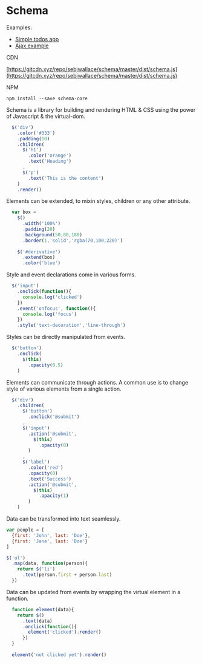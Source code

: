 # Schema

Examples:
- [Simple todos app](http://codepen.io/sebjwallace/pen/ONZMRg?editors=0010)
- [Ajax example](http://codepen.io/sebjwallace/pen/YqLZNq?editors=0010)

CDN

[https://gitcdn.xyz/repo/sebjwallace/schema/master/dist/schema.js](https://gitcdn.xyz/repo/sebjwallace/schema/master/dist/schema.js)

NPM
```
npm install --save schema-core
```

Schema is a library for building and rendering HTML & CSS using the power of Javascript & the virtual-dom.

```javascript
  $('div')
    .color('#333')
    .padding(10)
    .children(
      $('h1')
        .color('orange')
        .text('Heading')
      ,
      $('p')
        .text('This is the content')
    )
    .render()
```

Elements can be extended, to mixin styles, children or any other attribute.

```javascript
  var box =
    $()
      .width('100%')
      .padding(20)
      .background(50,80,180)
      .border(1,'solid','rgba(70,100,220)')
      
    $('#derivative')
      .extend(box)
      .color('blue')
```

Style and event declarations come in various forms.

```javascript
  $('input')
    .onclick(function(){
      console.log('clicked')
    })
    .event('onfocus', function(){
      console.log('focus')
    })
    .style('text-decoration','line-through')
```

Styles can be directly manipulated from events.

```javascript
  $('button')
    .onclick(
      $(this)
        .opacity(0.5)
    )
```

Elements can communicate through actions. A common use is to change style of various elements from a single action.

```javascript
  $('div')
    .children(
      $('button')
        .onclick('@submit')
      ,
      $('input')
        .action('@submit',
          $(this)
            .opacity(0)
        )
      ,
      $('label')
        .color('red')
        .opacity(0)
        .text('Success')
        .action('@submit',
          $(this)
            .opacity(1)
        )
    )
```

Data can be transformed into text seamlessly.

```javascript
var people = [
  {first: 'John', last: 'Doe'},
  {first: 'Jane', last: 'Doe'}
]

$('ul')
  .map(data, function(person){
    return $('li')
      .text(person.first + person.last)
  })
```

Data can be updated from events by wrapping the virtual element in a function.

```javascript
  function element(data){
    return $()
      .text(data)
      .onclick(function(){
        element('clicked').render()
      })
  }
  
  element('not clicked yet').render()
```
